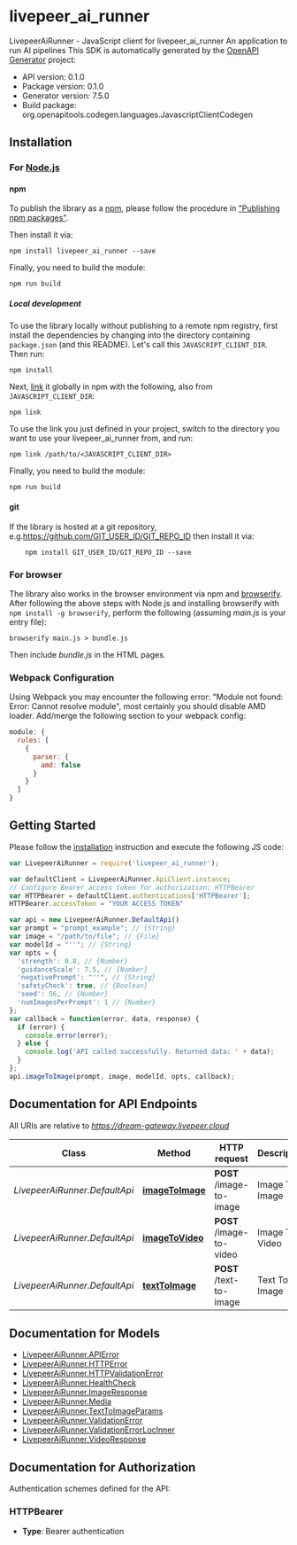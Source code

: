 # livepeer_ai_runner

LivepeerAiRunner - JavaScript client for livepeer_ai_runner
An application to run AI pipelines
This SDK is automatically generated by the [OpenAPI Generator](https://openapi-generator.tech) project:

- API version: 0.1.0
- Package version: 0.1.0
- Generator version: 7.5.0
- Build package: org.openapitools.codegen.languages.JavascriptClientCodegen

## Installation

### For [Node.js](https://nodejs.org/)

#### npm

To publish the library as a [npm](https://www.npmjs.com/), please follow the procedure in ["Publishing npm packages"](https://docs.npmjs.com/getting-started/publishing-npm-packages).

Then install it via:

```shell
npm install livepeer_ai_runner --save
```

Finally, you need to build the module:

```shell
npm run build
```

##### Local development

To use the library locally without publishing to a remote npm registry, first install the dependencies by changing into the directory containing `package.json` (and this README). Let's call this `JAVASCRIPT_CLIENT_DIR`. Then run:

```shell
npm install
```

Next, [link](https://docs.npmjs.com/cli/link) it globally in npm with the following, also from `JAVASCRIPT_CLIENT_DIR`:

```shell
npm link
```

To use the link you just defined in your project, switch to the directory you want to use your livepeer_ai_runner from, and run:

```shell
npm link /path/to/<JAVASCRIPT_CLIENT_DIR>
```

Finally, you need to build the module:

```shell
npm run build
```

#### git

If the library is hosted at a git repository, e.g.https://github.com/GIT_USER_ID/GIT_REPO_ID
then install it via:

```shell
    npm install GIT_USER_ID/GIT_REPO_ID --save
```

### For browser

The library also works in the browser environment via npm and [browserify](http://browserify.org/). After following
the above steps with Node.js and installing browserify with `npm install -g browserify`,
perform the following (assuming *main.js* is your entry file):

```shell
browserify main.js > bundle.js
```

Then include *bundle.js* in the HTML pages.

### Webpack Configuration

Using Webpack you may encounter the following error: "Module not found: Error:
Cannot resolve module", most certainly you should disable AMD loader. Add/merge
the following section to your webpack config:

```javascript
module: {
  rules: [
    {
      parser: {
        amd: false
      }
    }
  ]
}
```

## Getting Started

Please follow the [installation](#installation) instruction and execute the following JS code:

```javascript
var LivepeerAiRunner = require('livepeer_ai_runner');

var defaultClient = LivepeerAiRunner.ApiClient.instance;
// Configure Bearer access token for authorization: HTTPBearer
var HTTPBearer = defaultClient.authentications['HTTPBearer'];
HTTPBearer.accessToken = "YOUR ACCESS TOKEN"

var api = new LivepeerAiRunner.DefaultApi()
var prompt = "prompt_example"; // {String} 
var image = "/path/to/file"; // {File} 
var modelId = "''"; // {String} 
var opts = {
  'strength': 0.8, // {Number} 
  'guidanceScale': 7.5, // {Number} 
  'negativePrompt': "''", // {String} 
  'safetyCheck': true, // {Boolean} 
  'seed': 56, // {Number} 
  'numImagesPerPrompt': 1 // {Number} 
};
var callback = function(error, data, response) {
  if (error) {
    console.error(error);
  } else {
    console.log('API called successfully. Returned data: ' + data);
  }
};
api.imageToImage(prompt, image, modelId, opts, callback);

```

## Documentation for API Endpoints

All URIs are relative to *https://dream-gateway.livepeer.cloud*

Class | Method | HTTP request | Description
------------ | ------------- | ------------- | -------------
*LivepeerAiRunner.DefaultApi* | [**imageToImage**](docs/DefaultApi.md#imageToImage) | **POST** /image-to-image | Image To Image
*LivepeerAiRunner.DefaultApi* | [**imageToVideo**](docs/DefaultApi.md#imageToVideo) | **POST** /image-to-video | Image To Video
*LivepeerAiRunner.DefaultApi* | [**textToImage**](docs/DefaultApi.md#textToImage) | **POST** /text-to-image | Text To Image


## Documentation for Models

 - [LivepeerAiRunner.APIError](docs/APIError.md)
 - [LivepeerAiRunner.HTTPError](docs/HTTPError.md)
 - [LivepeerAiRunner.HTTPValidationError](docs/HTTPValidationError.md)
 - [LivepeerAiRunner.HealthCheck](docs/HealthCheck.md)
 - [LivepeerAiRunner.ImageResponse](docs/ImageResponse.md)
 - [LivepeerAiRunner.Media](docs/Media.md)
 - [LivepeerAiRunner.TextToImageParams](docs/TextToImageParams.md)
 - [LivepeerAiRunner.ValidationError](docs/ValidationError.md)
 - [LivepeerAiRunner.ValidationErrorLocInner](docs/ValidationErrorLocInner.md)
 - [LivepeerAiRunner.VideoResponse](docs/VideoResponse.md)


## Documentation for Authorization


Authentication schemes defined for the API:
### HTTPBearer

- **Type**: Bearer authentication

